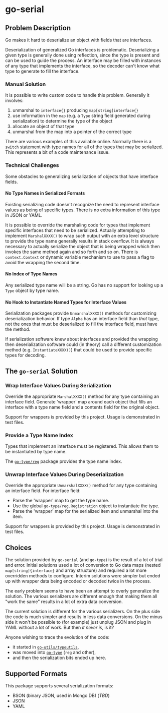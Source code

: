 # go-serial

## Problem Description

Go makes it hard to deserialize an object with fields that are interfaces.

Deserialization of generalized Go interfaces is problematic.
Deserializing a given type is generally done using reflection,
since the type is present and can be used to guide the process.
An interface may be filled with instances of any type that implements the interface,
so the decoder can't know what type to generate to fill the interface.

### Manual Solution

It is possible to write custom code to handle this problem.
Generally it involves:

1. unmarshal to `interface{}` producing `map[string]interface{}`
2. use information in the `map`
   (e.g. a `Type` string field generated during serialization)
   to determine the type of the object
3. allocate an object of that type
4. unmarshal from the map into a pointer of the correct type

There are various examples of this available online.
Normally there is a `switch` statement with type names
for all of the types that may be serialized.
This represents a bit of a code maintenance issue.

### Technical Challenges

Some obstacles to generalizing serialization of objects that have interface fields.

#### No Type Names in Serialized Formats

Existing serializing code doesn't recognize the need to represent
interface values as being of specific types.
There is no extra information of this type in JSON or YAML.

It is possible to override the marshaling code for types
that implement specific interfaces that need to be serialized.
Actually attempting to implement `MarshalXXXX()` to
wrap such output with an extra level structure to provide the type name
generally results in stack overflow.
It is always necessary to actually serialize the object that is being wrapped
which then invokes the same method again and so forth and so on.
There is `context.Context` or dynamic variable mechanism to use to
pass a flag to avoid the wrapping the second time.

#### No Index of Type Names

Any serialized type name will be a string.
Go has no support for looking up a `Type` object by type name.

#### No Hook to Instantiate Named Types for Interface Values

Serialization packages provide `UnmarshalXXXX()` methods for
customizing deserialization behavior.
If type `Alpha` has an interface field than _that_ type,
not the ones that must be deserialized to fill the interface field,
must have the method.

If serialization software knew about interfaces and provided the wrapping
then deserialization software could (in theory) call
a different customization method (e.g. `InstantiateXXXX()`)
that could be used to provide specific types for decoding.

## The `go-serial` Solution

### Wrap Interface Values During Serialization

Override the appropriate `MarshalXXXX()` method for any type
containing an interface field.
Generate 'wrapper' map around each object that fills an interface
with a type name field and a contents field for the original object.

Support for wrappers is provided by this project.
Usage is demonstrated in test files.

### Provide a Type Name Index

Types that implement an interface must be registered.
This allows them to be instantiated by type name.

The [`go-type/reg`](https://github.com/madkins23/go-type) package
provides the type name index.

### Unwrap Interface Values During Deserialization

Override the appropriate `UnmarshalXXXX()` method for any type
containing an interface field.
For interface field:
* Parse the 'wrapper' map to get the type name.
* Use the global `go-type/reg.Registration` object to instantiate the type.
* Parse the 'wrapper' map for the serialized item and unmarshal into the item.

Support for wrappers is provided by this project.
Usage is demonstrated in test files.

## Choices

The solution provided by `go-serial` (and `go-type`) is the result of
a lot of trial and error.
Initial solutions used a lot of conversion to Go data maps
(nested `map[string]{interface}` and array structure)
and required a lot more overridden methods to configure.
Interim solutions were simpler but ended up with wrapper data
being encoded or decoded twice in the process.

The early problem seems to have been an attempt to overly generalize the solution.
The various serializers are different enough that making them all "work the same"
results in a lot of extra data conversion.

The current solution is different for the various serializers.
On the plus side the code is much simpler and
results in less data conversions.
On the minus side it won't be possible to
(for example) just unplug JSON and plug in YAML without a lot of work.
But then _it never is_, is it?

Anyone wishing to trace the evolution of the code:
* it started in [`go-utils/typeutils`](https://github.com/madkins23/go-utils),
* was moved into [`go-type`](https://github.com/madkins23/go-type) (`reg` and other),
* and then the serialization bits ended up here.

## Supported Formats

This package supports several serialization formats:

* BSON (binary JSON, used in Mongo DB) (_TBD_)
* JSON
* YAML

